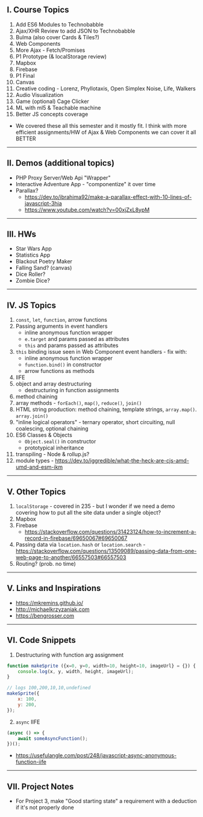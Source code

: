 ## I. Course Topics

1. Add ES6 Modules to Technobabble
1. Ajax/XHR Review to add JSON to Technobabble
1. Bulma (also cover Cards & Tiles?)
1. Web Components
1. More Ajax - Fetch/Promises
1. P1 Prototype (& localStorage review)
1. Mapbox
1. Firebase
1. P1 Final
1. Canvas
1. Creative coding - Lorenz, Phyllotaxis, Open Simplex Noise, Life, Walkers
1. Audio Visualization
1. Game (optional) Cage Clicker
1. ML with ml5 & Teachable machine
1. Better JS concepts coverage

- We covered these all this semester and it mostly fit. I think with more efficient assignments/HW of Ajax & Web Components we can cover it all BETTER

<hr>

## II. Demos (additional topics)

- PHP Proxy Server/Web Api "Wrapper"
- Interactive Adventure App - "componentize" it over time
- Parallax?
  - https://dev.to/ibrahima92/make-a-parallax-effect-with-10-lines-of-javascript-3hia
  - https://www.youtube.com/watch?v=00xjZxL8ypM

<hr>

## III. HWs
- Star Wars App
- Statistics App
- Blackout Poetry Maker
- Falling Sand? (canvas)
- Dice Roller?
- Zombie Dice?

<hr>

## IV. JS Topics
1. `const`, `let`, `function`, arrow functions
2. Passing arguments in event handlers
    - inline anonymous function wrapper
    - `e.target` and params passed as attributes
    - `this` and params passed as attributes
3. `this` binding issue seen in Web Component event handlers - fix with:
    - inline anonymous function wrapper
    - `function.bind()` in constructor
    - arrow functions as methods
4. IIFE
5. object and array destructuring
    - destructuring in function assignments
7. method chaining
8. array methods - `forEach()`, `map()`, `reduce()`, `join()`
9. HTML string production: method chaining, template strings, `array.map()`. `array.join()`
10. "inline logical operators" - ternary operator, short circuiting, null coalescing, optional chaining
11. ES6 Classes & Objects
    - `Object.seal()` in constructor
    - prototypical inheritance
12. transpiling - Node & rollup.js?
13. module types - https://dev.to/iggredible/what-the-heck-are-cjs-amd-umd-and-esm-ikm

<hr>

## V. Other Topics
1. `localStorage` - covered in 235 - but I wonder if we need a demo covering how to put all the site data under a single object?
1. Mapbox
2. Firebase
    - https://stackoverflow.com/questions/31423124/how-to-increment-a-record-in-firebase/69650067#69650067
3. Passing data via `location.hash` or `location.search` - https://stackoverflow.com/questions/13509089/passing-data-from-one-web-page-to-another/66557503#66557503
4. Routing? (prob. no time)

<hr>

## V. Links and Inspirations
- https://mkremins.github.io/
- http://michaelkrzyzaniak.com
- https://bengrosser.com

<hr>

## VI. Code Snippets

1) Destructuring with function arg assignment

```js
function makeSprite ({x=0, y=0, width=10, height=10, imageUrl} = {}) {
	console.log(x, y, width, height, imageUrl);
}

// logs 100,200,10,10,undefined
makeSprite({
	x: 100,
	y: 200,
});
```

2) `async` IIFE

```js
(async () => {
	await someAsyncFunction();
})();
```

- https://usefulangle.com/post/248/javascript-async-anonymous-function-iife

<hr>

## VII. Project Notes

- For Project 3, make "Good starting state" a requirement with a deduction if it's not properly done


